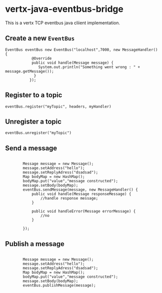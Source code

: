 # vertx-java-eventbus-bridge

This is a vertx TCP eventbus java cliient implementation.

## Create a new `EventBus`

```
EventBus eventBus new EventBus("localhost",7000, new MessageHandler() {
            @Override
            public void handle(Message message) {
               System.out.println("Something went wrong : " + message.getMessage());
             }
           });
```
## Register to a topic

`eventBus.register("myTopic", headers, myHandler)`

## Unregister a topic

`eventBus.unregister("myTopic")`

## Send a message

```

        Message message = new Message();
        message.setAddress("hello");
        message.setReplyAdress("dsadsad");
        Map bodyMap = new HashMap();
        bodyMap.put("value","message constructed");
        message.setBody(bodyMap);
        eventBus.sendMessage(message, new MessageHandler() {
            public void handle(Message responseMessage) {
                //handle response message;
            }

            public void handleError(Message errorMessage) {
                //no
            }

        });

```

## Publish a message

```

        Message message = new Message();
        message.setAddress("hello");
        message.setReplyAdress("dsadsad");
        Map bodyMap = new HashMap();
        bodyMap.put("value","message constructed");
        message.setBody(bodyMap);
        eventBus.publishMessage(message);

```
